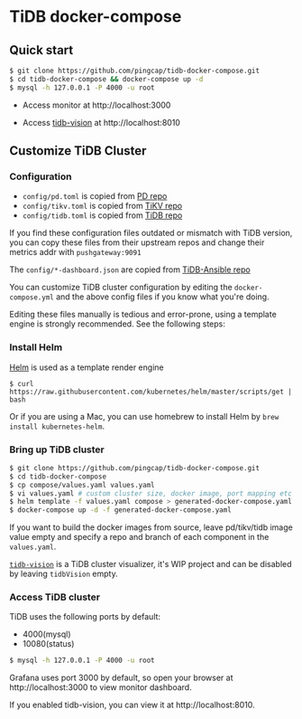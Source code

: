 # TiDB docker-compose

## Quick start

```bash
$ git clone https://github.com/pingcap/tidb-docker-compose.git
$ cd tidb-docker-compose && docker-compose up -d
$ mysql -h 127.0.0.1 -P 4000 -u root
```

* Access monitor at http://localhost:3000

* Access [tidb-vision](https://github.com/pingcap/tidb-vision) at http://localhost:8010


## Customize TiDB Cluster

### Configuration

* `config/pd.toml` is copied from [PD repo](https://github.com/pingcap/pd/tree/master/conf)
* `config/tikv.toml` is copied from [TiKV repo](https://github.com/pingcap/tikv/tree/master/etc)
* `config/tidb.toml` is copied from [TiDB repo](https://github.com/pingcap/tidb/tree/master/config)

If you find these configuration files outdated or mismatch with TiDB version, you can copy these files from their upstream repos and change their metrics addr with `pushgateway:9091`

The `config/*-dashboard.json` are copied from [TiDB-Ansible repo](https://github.com/pingcap/tidb-ansible/tree/master/scripts)

You can customize TiDB cluster configuration by editing the `docker-compose.yml` and the above config files if you know what you're doing.

Editing these files manually is tedious and error-prone, using a template engine is strongly recommended. See the following steps:

### Install Helm

[Helm](https://helm.sh) is used as a template render engine

```
$ curl https://raw.githubusercontent.com/kubernetes/helm/master/scripts/get | bash
```

Or if you are using a Mac, you can use homebrew to install Helm by `brew install kubernetes-helm`.

### Bring up TiDB cluster

```bash
$ git clone https://github.com/pingcap/tidb-docker-compose.git
$ cd tidb-docker-compose
$ cp compose/values.yaml values.yaml
$ vi values.yaml # custom cluster size, docker image, port mapping etc
$ helm template -f values.yaml compose > generated-docker-compose.yaml
$ docker-compose up -d -f generated-docker-compose.yaml
```

If you want to build the docker images from source, leave pd/tikv/tidb image value empty and specify a repo and branch of each component in the `values.yaml`.

[`tidb-vision`](https://github.com/pingcap/tidb-vision) is a TiDB cluster visualizer, it's WIP project and can be disabled by leaving `tidbVision` empty.

### Access TiDB cluster

TiDB uses the following ports by default:

* 4000(mysql)
* 10080(status)

```bash
$ mysql -h 127.0.0.1 -P 4000 -u root
```

Grafana uses port 3000 by default, so open your browser at http://localhost:3000 to view monitor dashboard.

If you enabled tidb-vision, you can view it at http://localhost:8010.
